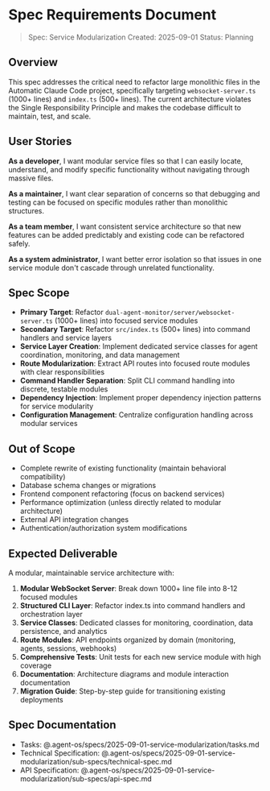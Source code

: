 # Spec Requirements Document

> Spec: Service Modularization
> Created: 2025-09-01
> Status: Planning

## Overview

This spec addresses the critical need to refactor large monolithic files in the Automatic Claude Code project, specifically targeting `websocket-server.ts` (1000+ lines) and `index.ts` (500+ lines). The current architecture violates the Single Responsibility Principle and makes the codebase difficult to maintain, test, and scale.

## User Stories

**As a developer**, I want modular service files so that I can easily locate, understand, and modify specific functionality without navigating through massive files.

**As a maintainer**, I want clear separation of concerns so that debugging and testing can be focused on specific modules rather than monolithic structures.

**As a team member**, I want consistent service architecture so that new features can be added predictably and existing code can be refactored safely.

**As a system administrator**, I want better error isolation so that issues in one service module don't cascade through unrelated functionality.

## Spec Scope

- **Primary Target**: Refactor `dual-agent-monitor/server/websocket-server.ts` (1000+ lines) into focused service modules
- **Secondary Target**: Refactor `src/index.ts` (500+ lines) into command handlers and service layers
- **Service Layer Creation**: Implement dedicated service classes for agent coordination, monitoring, and data management
- **Route Modularization**: Extract API routes into focused route modules with clear responsibilities
- **Command Handler Separation**: Split CLI command handling into discrete, testable modules
- **Dependency Injection**: Implement proper dependency injection patterns for service modularity
- **Configuration Management**: Centralize configuration handling across modular services

## Out of Scope

- Complete rewrite of existing functionality (maintain behavioral compatibility)
- Database schema changes or migrations
- Frontend component refactoring (focus on backend services)
- Performance optimization (unless directly related to modular architecture)
- External API integration changes
- Authentication/authorization system modifications

## Expected Deliverable

A modular, maintainable service architecture with:

1. **Modular WebSocket Server**: Break down 1000+ line file into 8-12 focused modules
2. **Structured CLI Layer**: Refactor index.ts into command handlers and orchestration layer
3. **Service Classes**: Dedicated classes for monitoring, coordination, data persistence, and analytics
4. **Route Modules**: API endpoints organized by domain (monitoring, agents, sessions, webhooks)
5. **Comprehensive Tests**: Unit tests for each new service module with high coverage
6. **Documentation**: Architecture diagrams and module interaction documentation
7. **Migration Guide**: Step-by-step guide for transitioning existing deployments

## Spec Documentation

- Tasks: @.agent-os/specs/2025-09-01-service-modularization/tasks.md
- Technical Specification: @.agent-os/specs/2025-09-01-service-modularization/sub-specs/technical-spec.md
- API Specification: @.agent-os/specs/2025-09-01-service-modularization/sub-specs/api-spec.md